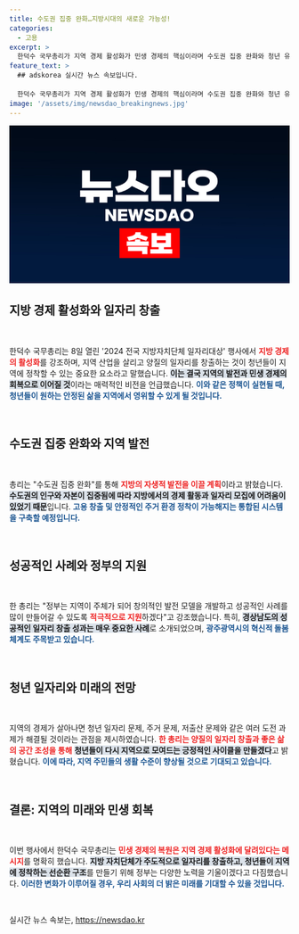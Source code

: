 ```yaml
---
title: 수도권 집중 완화…지방시대의 새로운 가능성!
categories:
  - 고용
excerpt: >
  한덕수 국무총리가 지역 경제 활성화가 민생 경제의 핵심이라며 수도권 집중 완화와 청년 유치를 위한 정부의 지원 계획을 밝혔다. 경상남도의 일자리 창출 성과와 광주광역시의 혁신적인 돌봄 체계도 주목받았다.
feature_text: >
  ## adskorea 실시간 뉴스 속보입니다.

  한덕수 국무총리가 지역 경제 활성화가 민생 경제의 핵심이라며 수도권 집중 완화와 청년 유치를 위한 정부의 지원 계획을 밝혔다. 경상남도의 일자리 창출 성과와 광주광역시의 혁신적인 돌봄 체계도 주목받았다.
image: '/assets/img/newsdao_breakingnews.jpg'
---
```


<p><img src="/assets/img/newsdao_breakingnews.jpg" alt="adskorea 속보" /></p>

<h2 data-ke-size="size26">지방 경제 활성화와 일자리 창출</h2>

<p data-ke-size="size16">&nbsp;</p>

<p>한덕수 국무총리는 8일 열린 '2024 전국 지방자치단체 일자리대상' 행사에서 <b><span style="color: #ee2323;">지방 경제의 활성화</span></b>를 강조하며, 지역 산업을 살리고 양질의 일자리를 창출하는 것이 청년들이 지역에 정착할 수 있는 중요한 요소라고 말했습니다. <b><span style="background-color: #21538527;">이는 결국 지역의 발전과 민생 경제의 회복으로 이어질 것</span></b>이라는 매력적인 비전을 언급했습니다. <b><span style="color: #1a5490;">이와 같은 정책이 실현될 때, 청년들이 원하는 안정된 삶을 지역에서 영위할 수 있게 될 것입니다.</span></b></p>

<p data-ke-size="size16">&nbsp;</p>

<h2 data-ke-size="size26">수도권 집중 완화와 지역 발전</h2>

<p data-ke-size="size16">&nbsp;</p>

<p>총리는 "수도권 집중 완화"를 통해 <b><span style="color: #ee2323;">지방의 자생적 발전을 이끌 계획</span></b>이라고 밝혔습니다. <b><span style="background-color: #21538527;">수도권의 인구와 자본이 집중됨에 따라 지방에서의 경제 활동과 일자리 모집에 어려움이 있었기 때문</span></b>입니다. <b><span style="color: #1a5490;">고용 창출 및 안정적인 주거 환경 정착이 가능해지는 통합된 시스템을 구축할 예정입니다.</span></b></p>

<p data-ke-size="size16">&nbsp;</p>

<h2 data-ke-size="size26">성공적인 사례와 정부의 지원</h2>

<p data-ke-size="size16">&nbsp;</p>

<p>한 총리는 "정부는 지역이 주체가 되어 창의적인 발전 모델을 개발하고 성공적인 사례를 많이 만들어갈 수 있도록 <b><span style="color: #ee2323;">적극적으로 지원</span></b>하겠다"고 강조했습니다. 특히, <b><span style="background-color: #21538527;">경상남도의 성공적인 일자리 창출 성과는 매우 중요한 사례</span></b>로 소개되었으며, <b><span style="color: #1a5490;">광주광역시의 혁신적 돌봄 체계도 주목받고 있습니다.</span></b></p>

<p data-ke-size="size16">&nbsp;</p>

<h2 data-ke-size="size26">청년 일자리와 미래의 전망</h2>

<p data-ke-size="size16">&nbsp;</p>

<p>지역의 경제가 살아나면 청년 일자리 문제, 주거 문제, 저출산 문제와 같은 여러 도전 과제가 해결될 것이라는 관점을 제시하였습니다. <b><span style="color: #ee2323;">한 총리는 양질의 일자리 창출과 좋은 삶의 공간 조성을 통해</span></b> <b><span style="background-color: #21538527;">청년들이 다시 지역으로 모여드는 긍정적인 사이클을 만들겠다</span></b>고 밝혔습니다. <b><span style="color: #1a5490;">이에 따라, 지역 주민들의 생활 수준이 향상될 것으로 기대되고 있습니다.</span></b></p>

<p data-ke-size="size16">&nbsp;</p>

<h2 data-ke-size="size26">결론: 지역의 미래와 민생 회복</h2>

<p data-ke-size="size16">&nbsp;</p>

<p>이번 행사에서 한덕수 국무총리는 <b><span style="color: #ee2323;">민생 경제의 복원은 지역 경제 활성화에 달려있다는 메시지</span></b>를 명확히 했습니다. <b><span style="background-color: #21538527;">지방 자치단체가 주도적으로 일자리를 창출하고, 청년들이 지역에 정착하는 선순환 구조</span></b>를 만들기 위해 정부는 다양한 노력을 기울이겠다고 다짐했습니다. <b><span style="color: #1a5490;">이러한 변화가 이루어질 경우, 우리 사회의 더 밝은 미래를 기대할 수 있을 것입니다.</span></b> </p>

<p data-ke-size="size16">&nbsp;</p>
실시간 뉴스 속보는, <a href="https://newsdao.kr" rel="dofollow">https://newsdao.kr</a>


